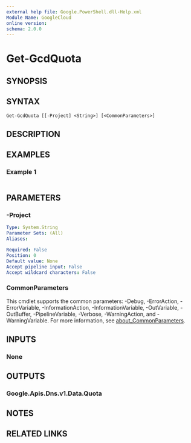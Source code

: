 ```yaml
---
external help file: Google.PowerShell.dll-Help.xml
Module Name: GoogleCloud
online version:
schema: 2.0.0
---
```


# Get-GcdQuota

## SYNOPSIS


## SYNTAX

```
Get-GcdQuota [[-Project] <String>] [<CommonParameters>]
```

## DESCRIPTION


## EXAMPLES

### Example 1
```powershell

```



## PARAMETERS

### -Project


```yaml
Type: System.String
Parameter Sets: (All)
Aliases:

Required: False
Position: 0
Default value: None
Accept pipeline input: False
Accept wildcard characters: False
```

### CommonParameters
This cmdlet supports the common parameters: -Debug, -ErrorAction, -ErrorVariable, -InformationAction, -InformationVariable, -OutVariable, -OutBuffer, -PipelineVariable, -Verbose, -WarningAction, and -WarningVariable. For more information, see [about_CommonParameters](http://go.microsoft.com/fwlink/?LinkID=113216).

## INPUTS

### None

## OUTPUTS

### Google.Apis.Dns.v1.Data.Quota

## NOTES

## RELATED LINKS

